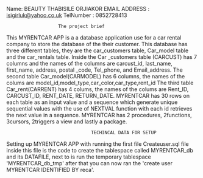 Name: BEAUTY THABISILE  ORJIAKOR
EMAIL ADDRESS : isigirluk@yahoo.co.uk
TelNumber : 0852728413

                       The project brief
This MYRENTCAR APP is a a database application use for a car rental company to store the database of the their customer.
This database has three different tables, they are the car_customers table, Car_model table and the car_rentals table.
Inside the Car _customers table (CARCUST) has 7 columns and the names of the columns are carcust_id, last_name, first_name, address, postal _code,
Tel_phone, and Email_address.
The second table Car_model(CARMODEL) has 6 columns, the names of the colums are model_id,model_type,car_color,car_type,rent_id
The third table Car_rent(CARRENT) has 4 colums, the names of the colums are Rent_ID, CARCUST_ID, RENT_DATE, RETURN_DATE.
MYRENTCAR has 30 rows on each table as an input value and  a sequence which generate unique sequential values with the use of NEXTVAL function with each id retrieves the next value in a sequence.
MYRENTCAR has 2 procedures, 2functions, 3cursors, 2triggers a view and lastly a package.

                                   TECHINCAL DATA FOR SETUP
                                   
                                   
 Setting up MYRENTCAR APP with running the first file Createuser.sql file inside this file is the code to create the tablespace called MYRENTCAR_db and its DATAFILE, next to is run the temporary tablespace 'MYRENTCAR_db_tmp' after that you can now ran the 
 'create user MYRENTCAR IDENTIFIED BY reca'.


                                         
     








